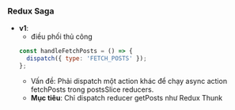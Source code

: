 ### Redux Saga

- **v1**:
  - điều phối thủ công
  ```jsx
  const handleFetchPosts = () => {
    dispatch({ type: 'FETCH_POSTS' });
  };
  ```
  - Vấn đề: Phải dispatch một action khác để chạy async action fetchPosts trong postsSlice reducers.
  - **Mục tiêu**: Chỉ dispatch reducer getPosts như Redux Thunk
